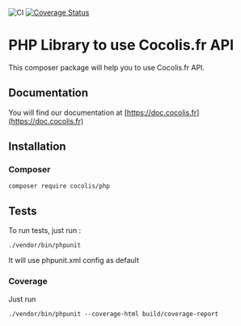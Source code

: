 ![CI](https://github.com/Cocolis-1/cocolis-php/workflows/CI/badge.svg)
[![Coverage Status](https://coveralls.io/repos/github/Cocolis-1/cocolis-php/badge.svg)](https://coveralls.io/github/Cocolis-1/cocolis-php)

# PHP Library to use Cocolis.fr API

This composer package will help you to use Cocolis.fr API.

## Documentation

You will find our documentation at [https://doc.cocolis.fr](https://doc.cocolis.fr)

## Installation

### Composer

`composer require cocolis/php`


## Tests

To run tests, just run :

`./vendor/bin/phpunit`

It will use phpunit.xml config as default

### Coverage

Just run

`./vendor/bin/phpunit --coverage-html build/coverage-report`